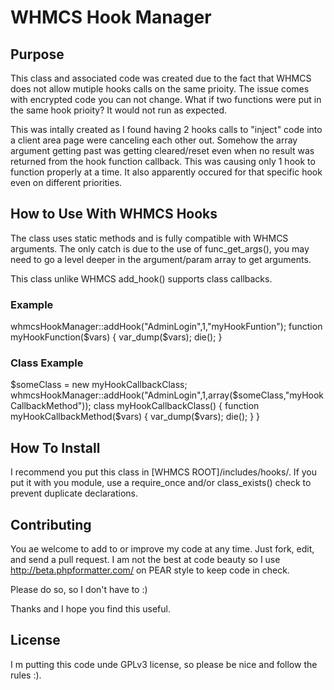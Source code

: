 WHMCS Hook Manager
==================

Purpose
-------
This class and associated code was created due to the fact that WHMCS does not allow mutiple hooks calls on the same prioity.
The issue comes with encrypted code you can not change. What if two functions were put in the same hook prioity? It would not run as expected.

This was intally created as I found having 2 hooks calls to "inject" code into a client area page were canceling each other out. Somehow the array argument getting past was getting cleared/reset even when no result was returned from the hook function callback.
This was causing only 1 hook to function properly at a time. It also apparently occured for that specific hook even on different priorities.


How to Use With WHMCS Hooks
---------------------------

The class uses static methods and is fully compatible with WHMCS arguments. The only catch is due to the use of func_get_args(), you may need to go a level deeper in the argument/param array to get arguments.

This class unlike WHMCS add_hook() supports class callbacks.

### Example

  whmcsHookManager::addHook("AdminLogin",1,"myHookFuntion");
  function myHookFunction($vars)
  {
    var_dump($vars);
    die();
  }

### Class Example
  $someClass = new myHookCallbackClass;
  whmcsHookManager::addHook("AdminLogin",1,array($someClass,"myHookCallbackMethod"));
  class myHookCallbackClass()
  {
    function myHookCallbackMethod($vars)
    {
      var_dump($vars);
      die();
    }
  }


How To Install
--------------
I recommend you put this class in [WHMCS ROOT]/includes/hooks/. If you put it with you module, use a require_once and/or class_exists() check to prevent duplicate declarations.

Contributing
------------
You ae welcome to add to or improve my code at any time. Just fork, edit, and send a pull request.
I am not the best at code beauty so I use http://beta.phpformatter.com/ on PEAR style to keep code in check. 

Please do so, so I don't have to :)

Thanks and I hope you find this useful.

License
-------
I m putting this code unde GPLv3 license, so please be nice and follow the rules :).
